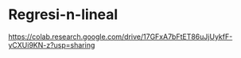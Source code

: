 # Regresi-n-lineal
https://colab.research.google.com/drive/17GFxA7bFtET86uJjUykfF-yCXUi9KN-z?usp=sharing
